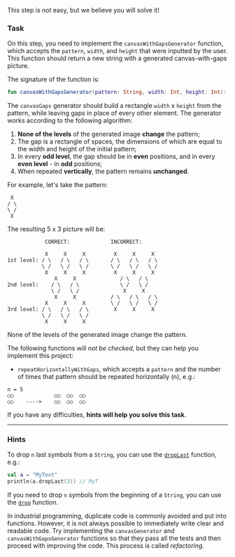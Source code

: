 This step is not easy, but we believe you will solve it!

### Task

On this step, you need to implement the `canvasWithGapsGenerator` function, which accepts the `pattern`, `width`, and `height` that were inputted by the user.
This function should return a new string with a generated canvas-with-gaps picture.

<div class="hint" title="Click me to see the new signature of the canvasWithGapsGenerator function">

The signature of the function is:
```kotlin
fun canvasWithGapsGenerator(pattern: String, width: Int, height: Int): String
```
</div>

The `canvasGaps` generator should build a rectangle `width` x `height` from the pattern,
while leaving gaps in place of every other element.
The generator works according to the following algorithm:
1) **None of the levels** of the generated image **change** the pattern;
2) The gap is a rectangle of spaces, the dimensions
   of which are equal to the width and height of the initial pattern;
3) In every **odd level**, the gap should be in **even** positions,
   and in every **even level** - in **odd** positions;
4) When repeated **vertically**, the pattern remains **unchanged**.

<div class="hint" title="Click me to see the `canvasGaps` filter examples">
  For example, let's take the pattern:

```text
 X
/ \
\ /
 X
```

The resulting 5 x 3 picture will be:

```text
            CORRECT:             INCORRECT: 
            
            X     X     X         X     X     X 
1st level: / \   / \   / \       / \   / \   / \
           \ /   \ /   \ /       \ /   \ /   \ /
            X     X     X         X     X     X
               X     X              / \   / \
2nd level:    / \   / \             \ /   \ /    
              \ /   \ /              X     X
               X     X           / \   / \   / \
            X     X     X        \ /   \ /   \ /    
3rd level: / \   / \   / \        X     X     X 
           \ /   \ /   \ /
            X     X     X 
```

None of the levels of the generated image change the pattern.
</div>

The following functions will _not be checked_, but they can help you implement this project:


- `repeatHorizontallyWithGaps`, which accepts a `pattern` and the number of times that pattern should be repeated horizontally (n), e.g.:
```text
n = 5
○○             ○○  ○○  ○○
○○    ---->    ○○  ○○  ○○
```

If you have any difficulties, **hints will help you solve this task**.

----

### Hints

<div class="hint" title="Click me to learn about the `dropLast` built-in function">

To drop <code>n</code> last symbols from a <code>String</code>, you can use the <a href="https://kotlinlang.org/api/latest/jvm/stdlib/kotlin.text/drop-last.html"><code>dropLast</code></a> function, e.g.:
  ```kotlin
  val a = "MyText"
  println(a.dropLast(3)) // MyT
  ```
If you need to drop <code>n</code> symbols from the beginning of a <code>String</code>, you can use the <a href="https://kotlinlang.org/api/latest/jvm/stdlib/kotlin.text/drop.html"><code>drop</code></a> function.
</div>

<div class="hint" title="Click me to get a code style hint">

In industrial programming, duplicate code is commonly avoided and put into functions. 
However, it is not always possible to immediately write clear and readable code. 
Try implementing the <code>canvasGenerator</code> and <code>canvasWithGapsGenerator</code> functions 
so that they pass all the tests and then proceed with improving the code. 
This process is called <i>refactoring</i>.
</div>
